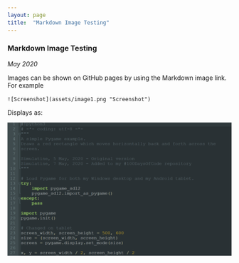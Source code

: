 ```yaml
---
layout: page
title:  "Markdown Image Testing"
---
```


### Markdown Image Testing

*May 2020*

Images can be shown on GitHub pages by using the Markdown image link. For example

```
![Screenshot](assets/image1.png "Screenshot")
```

Displays as:

![Screenshot](assets/image1.png "Screenshot")
